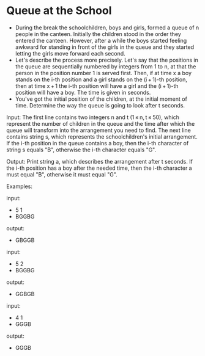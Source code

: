 # Queue at the School

- During the break the schoolchildren, boys and girls, formed a queue of n people in the canteen. Initially the children stood in the order they entered the canteen. However, after a while the boys started feeling awkward for standing in front of the girls in the queue and they started letting the girls move forward each second. 
- Let's describe the process more precisely. Let's say that the positions in the queue are sequentially numbered by integers from 1 to n, at that the person in the position number 1 is served first. Then, if at time x a boy stands on the i-th position and a girl stands on the (i + 1)-th position, then at time x + 1 the i-th position will have a girl and the (i + 1)-th position will have a boy. The time is given in seconds.
- You've got the initial position of the children, at the initial moment of time. Determine the way the queue is going to look after t seconds.

Input: 
The first line contains two integers n and t (1 ≤ n, t ≤ 50), which represent the number of children in the queue and the time after which the queue will transform into the arrangement you need to find. 
The next line contains string s, which represents the schoolchildren's initial arrangement. If the i-th position in the queue contains a boy, then the i-th character of string s equals "B", otherwise the i-th character equals "G".

Output: 
Print string a, which describes the arrangement after t seconds. If the i-th position has a boy after the needed time, then the i-th character a must equal "B", otherwise it must equal "G".

Examples:

input:
- 5 1
- BGGBG

output:
- GBGGB

input:
- 5 2
- BGGBG

output:
- GGBGB

input:
- 4 1
- GGGB

output:
- GGGB

